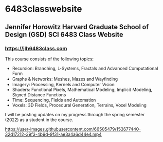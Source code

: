 # 6483classwebsite

## Jennifer Horowitz Harvard Graduate School of Design (GSD) SCI 6483 Class Website 

### <https://jlh6483class.com>
This course consists of the following topics:

* Recursion: Branching, L-Systems, Fractals and Advanced Computational Form
* Graphs & Networks: Meshes, Mazes and Wayﬁnding
* Imagery: Processing, Kernels and Computer Vision
* Shaders: Functional Pixels, Mathematical Modeling, Implicit Modeling, Signed Distance Functions
* Time: Sequencing, Fields and Automation
* Voxels: 3D Fields, Procedural Generation, Terrains, Voxel Modeling

I will be posting updates on my progress through the spring semester (2022) as a student in the course.


https://user-images.githubusercontent.com/66505479/153677440-32d17212-39f3-4b9d-9f31-ae3a4a6d44e4.mp4


